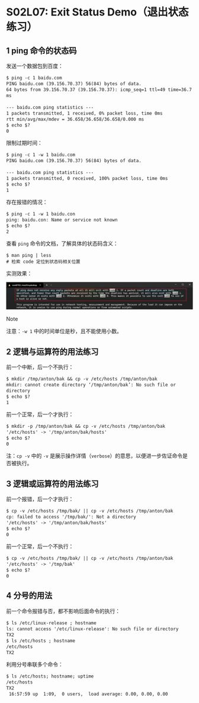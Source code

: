 # S02L07: Exit Status Demo（退出状态练习）



## 1 ping 命令的状态码

发送一个数据包到百度：

```shell
$ ping -c 1 baidu.com
PING baidu.com (39.156.70.37) 56(84) bytes of data.
64 bytes from 39.156.70.37 (39.156.70.37): icmp_seq=1 ttl=49 time=36.7 ms

--- baidu.com ping statistics ---
1 packets transmitted, 1 received, 0% packet loss, time 0ms
rtt min/avg/max/mdev = 36.658/36.658/36.658/0.000 ms
$ echo $?
0
```

限制过期时间：

```shell
$ ping -c 1 -w 1 baidu.com
PING baidu.com (39.156.70.37) 56(84) bytes of data.

--- baidu.com ping statistics ---
1 packets transmitted, 0 received, 100% packet loss, time 0ms
$ echo $?
1
```

存在报错的情况：

```shell
$ ping -c 1 -w 1 baidu.con
ping: baidu.con: Name or service not known
$ echo $?
2
```

查看 `ping` 命令的文档，了解具体的状态码含义：

```shell
$ man ping | less
# 检索 code 定位到状态码相关位置
```

实测效果：

![](../assets/3.2.png)

> [!note]
>
> 注意：`-w 1` 中的时间单位是秒，且不能使用小数。



## 2 逻辑与运算符的用法练习

前一个中断，后一个不执行：

```shell
$ mkdir /tmp/anton/bak && cp -v /etc/hosts /tmp/anton/bak
mkdir: cannot create directory ‘/tmp/anton/bak’: No such file or directory
$ echo $?
1
```

前一个正常，后一个才执行：

```shell
$ mkdir -p /tmp/anton/bak && cp -v /etc/hosts /tmp/anton/bak
'/etc/hosts' -> '/tmp/anton/bak/hosts'
$ echo $?
0
```

注：`cp -v` 中的 `-v` 是展示操作详情（`verbose`）的意思，以便进一步佐证命令是否被执行。



## 3 逻辑或运算符的用法练习

前一个报错，后一个才执行：

```shell
$ cp -v /etc/hosts /tmp/bak/ || cp -v /etc/hosts /tmp/anton/bak
cp: failed to access '/tmp/bak/': Not a directory
'/etc/hosts' -> '/tmp/anton/bak/hosts'
$ echo $?
0
```

前一个正常，后一个不执行：

```shell
$ cp -v /etc/hosts /tmp/bak/ || cp -v /etc/hosts /tmp/anton/bak
'/etc/hosts' -> '/tmp/bak'
$ echo $?
0
```



## 4 分号的用法

前一个命令报错与否，都不影响后面命令的执行：

```shell
$ ls /etc/linux-release ; hostname
ls: cannot access '/etc/linux-release': No such file or directory
TX2
$ ls /etc/hosts ; hostname
/etc/hosts
TX2
```

利用分号串联多个命令：

```shell
$ ls /etc/hosts; hostname; uptime
/etc/hosts
TX2
 16:57:59 up  1:09,  0 users,  load average: 0.00, 0.00, 0.00
```

